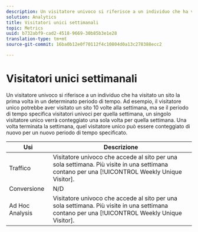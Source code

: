 ```yaml
---
description: Un visitatore univoco si riferisce a un individuo che ha visitato un sito la prima volta in un determinato periodo di tempo. Ad esempio, il visitatore unico potrebbe aver visitato un sito 10 volte alla settimana, ma se il periodo di tempo specifica visitatori univoci per quella settimana, un singolo visitatore unico verrà conteggiato una sola volta per quella settimana. Una volta terminata la settimana, quel visitatore unico può essere conteggiato di nuovo per un nuovo periodo di tempo specificato.
solution: Analytics
title: Visitatori unici settimanali
topic: Metrics
uuid: b732abf9-cad2-4518-9669-30b85b3e1e28
translation-type: tm+mt
source-git-commit: 16ba0b12e0f70112f4c10804d0a13c278388ecc2

---
```



# Visitatori unici settimanali

Un visitatore univoco si riferisce a un individuo che ha visitato un sito la prima volta in un determinato periodo di tempo. Ad esempio, il visitatore unico potrebbe aver visitato un sito 10 volte alla settimana, ma se il periodo di tempo specifica visitatori univoci per quella settimana, un singolo visitatore unico verrà conteggiato una sola volta per quella settimana. Una volta terminata la settimana, quel visitatore unico può essere conteggiato di nuovo per un nuovo periodo di tempo specificato.

| Usi | Descrizione |
|---|---|
| Traffico | Visitatore univoco che accede al sito per una sola settimana. Più visite in una settimana contano per una [!UICONTROL Weekly Unique Visitor]. |
| Conversione | N/D |
| Ad Hoc Analysis | Visitatore univoco che accede al sito per una sola settimana. Più visite in una settimana contano per una [!UICONTROL Weekly Unique Visitor]. |

